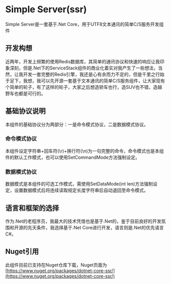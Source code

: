 # Simple Server(ssr)
Simple Server是一套基于.Net Core，用于UTF8文本通讯的简单C/S服务开发组件

## 开发构想

近两年，开发上频繁的使用Redis数据库，其简单的通讯协议和快速的响应让我印象深刻，但是.Net下的ServiceStack组件的商业化着实对我产生了一些想法，当然，让我开发一套完整的Redis引擎，我还是心有余而力不足的，但是千里之行始于足下，我想，我可以先开源一套基于文本通讯的简单C/S服务组件，让大家现有个简单的轮子，有了这样的轮子，大家之后想造轿车也行，造SUV也不错，造越野车也都是可行的。

## 基础协议说明

本组件的基础协议分为两部分：一是命令模式协议，二是数据模式协议。

### 命令模式协议

本组件设定字符串+回车符(\r)+换行符(\n)为一句完整的命令，命令模式也是本组件的默认工作模式，也可以使用SetCommandMode方法强制设定。

### 数据模式协议

数据模式是本组件的可选工作模式，需使用SetDataMode(int len)方法强制设定，设置数据模式后将连续读取规定长度字符串后自动退回至命令模式。

## 语言和框架的选择

作为.Net的老程序员，我最大的技术凭借也是基于.Net的，鉴于目前良好的开发氛围和开源的先天条件，我选择基于.Net Core进行开发，语言则是.Net的优先语言C#。

## Nuget引用

此组件目前已支持在Nuget仓库下载，Nuget页面为[https://www.nuget.org/packages/dotnet-core-ssr/](https://www.nuget.org/packages/dotnet-core-ssr/)
